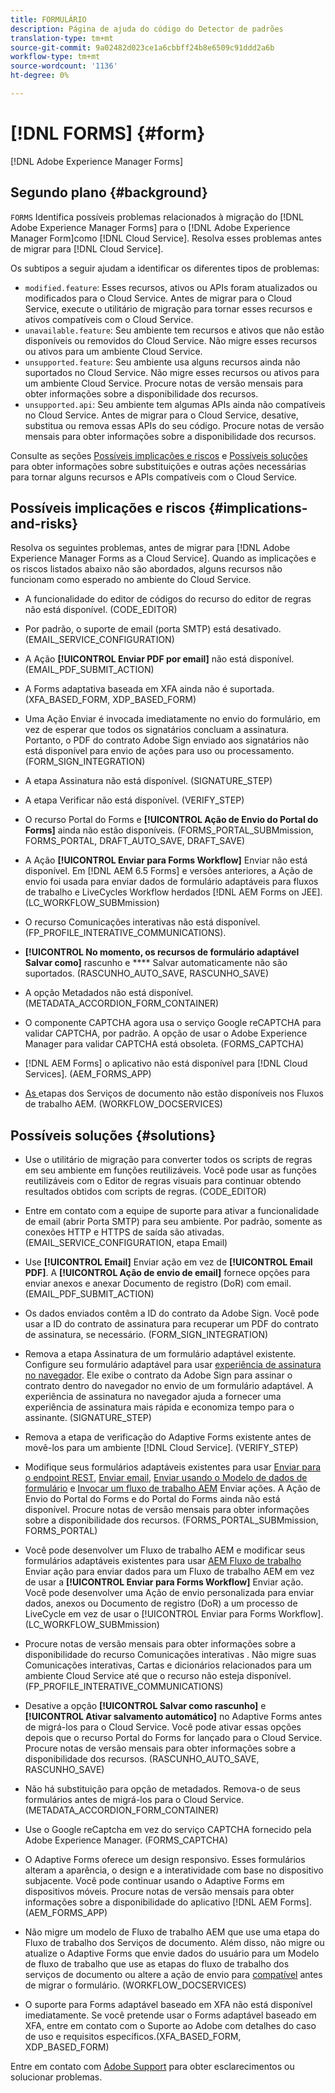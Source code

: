 ```yaml
---
title: FORMULÁRIO
description: Página de ajuda do código do Detector de padrões
translation-type: tm+mt
source-git-commit: 9a02482d023ce1a6cbbff24b8e6509c91ddd2a6b
workflow-type: tm+mt
source-wordcount: '1136'
ht-degree: 0%

---
```



# [!DNL FORMS] {#form}

[!DNL Adobe Experience Manager Forms]

## Segundo plano {#background}

`FORMS` Identifica possíveis problemas relacionados à migração do  [!DNL Adobe Experience Manager Forms] para o  [!DNL Adobe Experience Manager Form]como  [!DNL Cloud Service]. Resolva esses problemas antes de migrar para [!DNL Cloud Service].

Os subtipos a seguir ajudam a identificar os diferentes tipos de problemas:

* `modified.feature`: Esses recursos, ativos ou APIs foram atualizados ou modificados para o Cloud Service. Antes de migrar para o Cloud Service, execute o utilitário de migração para tornar esses recursos e ativos compatíveis com o Cloud Service.
* `unavailable.feature`: Seu ambiente tem recursos e ativos que não estão disponíveis ou removidos do Cloud Service. Não migre esses recursos ou ativos para um ambiente Cloud Service.
* `unsupported.feature`: Seu ambiente usa alguns recursos ainda não suportados no Cloud Service. Não migre esses recursos ou ativos para um ambiente Cloud Service. Procure notas de versão mensais para obter informações sobre a disponibilidade dos recursos.
* `unsupported.api`: Seu ambiente tem algumas APIs ainda não compatíveis no Cloud Service. Antes de migrar para o Cloud Service, desative, substitua ou remova essas APIs do seu código. Procure notas de versão mensais para obter informações sobre a disponibilidade dos recursos.

Consulte as seções [Possíveis implicações e riscos](#implications-and-risks) e [Possíveis soluções](#solutions) para obter informações sobre substituições e outras ações necessárias para tornar alguns recursos e APIs compatíveis com o Cloud Service.

## Possíveis implicações e riscos {#implications-and-risks}

Resolva os seguintes problemas, antes de migrar para [!DNL Adobe Experience Manager Forms as a Cloud Service]. Quando as implicações e os riscos listados abaixo não são abordados, alguns recursos não funcionam como esperado no ambiente do Cloud Service.

* A funcionalidade do editor de códigos do recurso do editor de regras não está disponível. (CODE_EDITOR)

* Por padrão, o suporte de email (porta SMTP) está desativado. (EMAIL_SERVICE_CONFIGURATION)

* A Ação **[!UICONTROL Enviar PDF por email]** não está disponível.(EMAIL_PDF_SUBMIT_ACTION)

* A Forms adaptativa baseada em XFA ainda não é suportada. (XFA_BASED_FORM, XDP_BASED_FORM)

* Uma Ação Enviar é invocada imediatamente no envio do formulário, em vez de esperar que todos os signatários concluam a assinatura. Portanto, o PDF do contrato Adobe Sign enviado aos signatários não está disponível para envio de ações para uso ou processamento. (FORM_SIGN_INTEGRATION)

* A etapa Assinatura não está disponível. (SIGNATURE_STEP)

* A etapa Verificar não está disponível. (VERIFY_STEP)

* O recurso Portal do Forms e **[!UICONTROL Ação de Envio do Portal do Forms]** ainda não estão disponíveis. (FORMS_PORTAL_SUBMmission, FORMS_PORTAL, DRAFT_AUTO_SAVE, DRAFT_SAVE)

* A Ação **[!UICONTROL Enviar para Forms Workflow]** Enviar não está disponível. Em [!DNL AEM 6.5 Forms] e versões anteriores, a Ação de envio foi usada para enviar dados de formulário adaptáveis para fluxos de trabalho e LiveCycles Workflow herdados [!DNL AEM Forms on JEE]. (LC_WORKFLOW_SUBMmission)

* O recurso Comunicações interativas não está disponível.  (FP_PROFILE_INTERATIVE_COMMUNICATIONS).

* **[!UICONTROL No momento, os recursos de formulário adaptável Salvar como]** rascunho e  **** Salvar automaticamente não são suportados. (RASCUNHO_AUTO_SAVE, RASCUNHO_SAVE)

* A opção Metadados não está disponível. (METADATA_ACCORDION_FORM_CONTAINER)

* O componente CAPTCHA agora usa o serviço Google reCAPTCHA para validar CAPTCHA, por padrão. A opção de usar o Adobe Experience Manager para validar CAPTCHA está obsoleta. (FORMS_CAPTCHA)

* [!DNL AEM Forms] o aplicativo não está disponível para  [!DNL Cloud Services]. (AEM_FORMS_APP)

* [As ](https://experienceleague.adobe.com/docs/experience-manager-65/forms/install-aem-forms/osgi-installation/install-configure-document-services.html?lang=en#deployment-topology) etapas dos Serviços de documento não estão disponíveis nos Fluxos de trabalho AEM. (WORKFLOW_DOCSERVICES)

## Possíveis soluções {#solutions}

* Use o utilitário de migração para converter todos os scripts de regras em seu ambiente em funções reutilizáveis. Você pode usar as funções reutilizáveis com o Editor de regras visuais para continuar obtendo resultados obtidos com scripts de regras. (CODE_EDITOR)

* Entre em contato com a equipe de suporte para ativar a funcionalidade de email (abrir Porta SMTP) para seu ambiente. Por padrão, somente as conexões HTTP e HTTPS de saída são ativadas. (EMAIL_SERVICE_CONFIGURATION, etapa Email)

* Use **[!UICONTROL Email]** Enviar ação em vez de **[!UICONTROL Email PDF]**. A **[!UICONTROL Ação de envio de email]** fornece opções para enviar anexos e anexar Documento de registro (DoR) com email. (EMAIL_PDF_SUBMIT_ACTION)

* Os dados enviados contêm a ID do contrato da Adobe Sign. Você pode usar a ID do contrato de assinatura para recuperar um PDF do contrato de assinatura, se necessário.  (FORM_SIGN_INTEGRATION)

* Remova a etapa Assinatura de um formulário adaptável existente. Configure seu formulário adaptável para usar [experiência de assinatura no navegador](https://medium.com/adobetech/using-adobe-sign-to-e-sign-an-adaptive-form-heres-the-best-way-to-do-it-dc3e15f9b684). Ele exibe o contrato da Adobe Sign para assinar o contrato dentro do navegador no envio de um formulário adaptável. A experiência de assinatura no navegador ajuda a fornecer uma experiência de assinatura mais rápida e economiza tempo para o assinante. (SIGNATURE_STEP)

* Remova a etapa de verificação do Adaptive Forms existente antes de movê-los para um ambiente [!DNL Cloud Service]. (VERIFY_STEP)

* Modifique seus formulários adaptáveis existentes para usar [Enviar para o endpoint REST](https://experienceleague.adobe.com/docs/experience-manager-forms-cloud-service/forms/create-an-adaptive-form/configure-submit-actions-and-metadata-submission/configuring-submit-actions.html#submit-to-rest-endpoint), [Enviar email](https://experienceleague.adobe.com/docs/experience-manager-forms-cloud-service/forms/create-an-adaptive-form/configure-submit-actions-and-metadata-submission/configuring-submit-actions.html#send-email), [Enviar usando o Modelo de dados de formulário](https://experienceleague.adobe.com/docs/experience-manager-forms-cloud-service/forms/create-an-adaptive-form/configure-submit-actions-and-metadata-submission/configuring-submit-actions.html#submit-using-form-data-model) e [Invocar um fluxo de trabalho AEM](https://experienceleague.adobe.com/docs/experience-manager-forms-cloud-service/forms/create-an-adaptive-form/configure-submit-actions-and-metadata-submission/configuring-submit-actions.html#invoke-an-aem-workflow) Enviar ações. A Ação de Envio do Portal do Forms e do Portal do Forms ainda não está disponível. Procure notas de versão mensais para obter informações sobre a disponibilidade dos recursos. (FORMS_PORTAL_SUBMmission, FORMS_PORTAL)

* Você pode desenvolver um Fluxo de trabalho AEM e modificar seus formulários adaptáveis existentes para usar [AEM Fluxo de trabalho](https://experienceleague.adobe.com/docs/experience-manager-forms-cloud-service/forms/create-an-adaptive-form/configure-submit-actions-and-metadata-submission/configuring-submit-actions.html#invoke-an-aem-workflow) Enviar ação para enviar dados para um Fluxo de trabalho AEM em vez de usar a **[!UICONTROL Enviar para Forms Workflow]** Enviar ação. Você pode desenvolver uma Ação de envio personalizada para enviar dados, anexos ou Documento de registro (DoR) a um processo de LiveCycle em vez de usar o [!UICONTROL Enviar para Forms Workflow]. (LC_WORKFLOW_SUBMmission)

* Procure notas de versão mensais para obter informações sobre a disponibilidade do recurso Comunicações interativas . Não migre suas Comunicações interativas, Cartas e dicionários relacionados para um ambiente Cloud Service até que o recurso não esteja disponível. (FP_PROFILE_INTERATIVE_COMMUNICATIONS)

* Desative a opção **[!UICONTROL Salvar como rascunho]** e **[!UICONTROL Ativar salvamento automático]** no Adaptive Forms antes de migrá-los para o Cloud Service. Você pode ativar essas opções depois que o recurso Portal do Forms for lançado para o Cloud Service. Procure notas de versão mensais para obter informações sobre a disponibilidade dos recursos. (RASCUNHO_AUTO_SAVE, RASCUNHO_SAVE)

* Não há substituição para opção de metadados. Remova-o de seus formulários antes de migrá-los para o Cloud Service.(METADATA_ACCORDION_FORM_CONTAINER)

* Use o Google reCaptcha em vez do serviço CAPTCHA fornecido pela Adobe Experience Manager. (FORMS_CAPTCHA)

* O Adaptive Forms oferece um design responsivo. Esses formulários alteram a aparência, o design e a interatividade com base no dispositivo subjacente. Você pode continuar usando o Adaptive Forms em dispositivos móveis. Procure notas de versão mensais para obter informações sobre a disponibilidade do aplicativo [!DNL AEM Forms]. (AEM_FORMS_APP)

* Não migre um modelo de Fluxo de trabalho AEM que use uma etapa do Fluxo de trabalho dos Serviços de documento. Além disso, não migre ou atualize o Adaptive Forms que envie dados do usuário para um Modelo de fluxo de trabalho que use as etapas do fluxo de trabalho dos serviços de documento ou altere a ação de envio para [compatível](https://experienceleague.adobe.com/docs/experience-manager-forms-cloud-service/forms/create-an-adaptive-form/configure-submit-actions-and-metadata-submission/configuring-submit-actions.html) antes de migrar o formulário. (WORKFLOW_DOCSERVICES)

* O suporte para Forms adaptável baseado em XFA não está disponível imediatamente. Se você pretende usar o Forms adaptável baseado em XFA, entre em contato com o Suporte ao Adobe com detalhes do caso de uso e requisitos específicos.(XFA_BASED_FORM, XDP_BASED_FORM)

Entre em contato com [Adobe Support](https://helpx.adobe.com/enterprise/using/support-for-experience-cloud.html) para obter esclarecimentos ou solucionar problemas.
